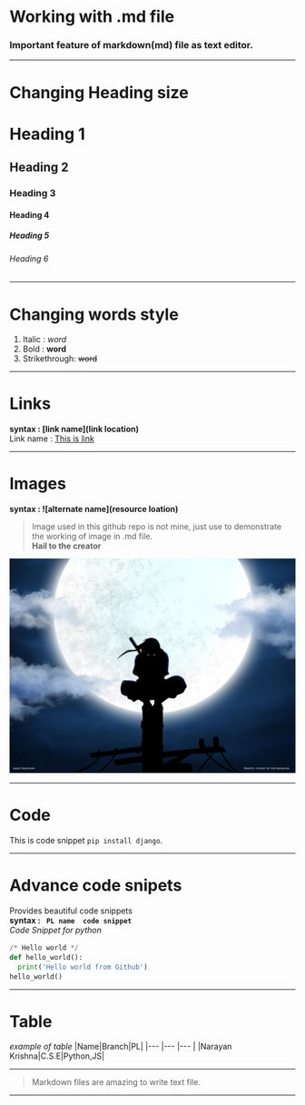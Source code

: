 # Working with .md file

### Important feature of markdown(md) file as text editor. ###

***
# Changing Heading size #
# Heading 1 # 
## Heading 2 ##   
### Heading 3 ### 
#### Heading 4 #### 
##### Heading 5 ##### 
###### Heading 6 ######

---
# Changing words style #
1. Italic : _word_
2. Bold : **word**
3. Strikethrough: ~~word~~

---
# Links #
**syntax : [link name](link location)**<br>
Link name : [This is link](#)

---
# Images #
**syntax : ![alternate name](resource loation)**

>Image used in this github repo is not mine, just use to demonstrate the working of image in .md file.<br>
**Hail to the creator**<br>

![image](itachi.jpg)

---
# Code #
This is code snippet `pip install django`.

---
# Advance code snipets #
Provides beautiful code snippets<br>
**syntax : ``` PL name  code snippet```**<br>
_Code Snippet for python_
```Python
/* Hello world */
def hello_world():
  print('Hello world from Github')
hello_world()
```

---
# Table #
_example of table_
|Name|Branch|PL|
|--- |--- |--- |
|Narayan Krishna|C.S.E|Python,JS|

---
>Markdown files are amazing to write text file.

***





